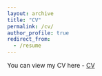 ```yaml
---
layout: archive
title: "CV"
permalink: /cv/
author_profile: true
redirect_from:
  - /resume
---
```

<!-- You can view my CV here - [CV](https://www.dropbox.com/s/gjlq02llodncp0t/CV_May_18.pdf?dl=0) -->

You can view my CV here - [CV](http://payalmohapatra.github.io/files/CV_Payal_2023_Oct.pdf)